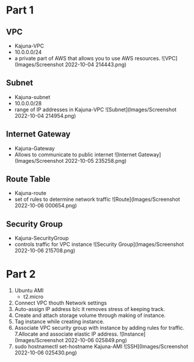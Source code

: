 # Part 1
## VPC
- Kajuna-VPC
- 10.0.0.0/24
- a private part of AWS that allows you to use AWS resources.
![VPC](Images/Screenshot 2022-10-04 214443.png)
## Subnet
- Kajuna-subnet
- 10.0.0.0/28
- range of IP addresses in Kajuna-VPC
![Subnet](Images/Screenshot 2022-10-04 214954.png)
## Internet Gateway
- Kajuna-Gateway
- Allows to communicate to public internet
![Internet Gateway](Images/Screenshot 2022-10-05 235258.png)
## Route Table
- Kajuna-route
- set of rules to determine network traffic
![Route](Images/Screenshot 2022-10-06 000654.png)
## Security Group
- Kajuna-SecurityGroup
- controls traffic for VPC instance
![Security Group](Images/Screenshot 2022-10-06 215708.png)
# Part 2
1. Ubuntu AMI
	- t2.micro
2. Connect VPC thouth Network settings
3. Auto-assign IP address b/c it removes stress of keeping track.
4. Create and attach storage volume through making of instance.
5. Tag instance while creating instance.
6. Associate VPC security group with instance by adding rules for traffic.
7.Allocate and associate elastic IP address.
![Instance](Images/Screenshot 2022-10-06 025849.png)
9. sudo hostnamectl set-hostname Kajuna-AMI
![SSH](Images/Screenshot 2022-10-06 025430.png)
